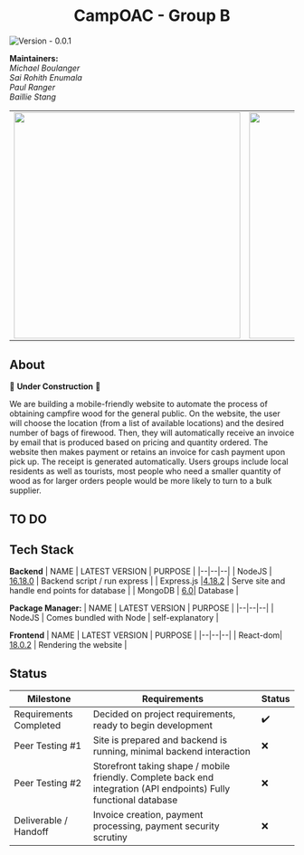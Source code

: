 ﻿<h1 align="center">
CampOAC - Group B
</h1>


![Version - 0.0.1](https://img.shields.io/badge/version-pending-lightgrey?style=for-the-badge)

**Maintainers:** <br />
*Michael Boulanger <br />
Sai Rohith Enumala <br />
Paul Ranger <br />
Baillie Stang*



<table>
<tr>

<td>
<img src="https://media.discordapp.net/attachments/931270620547784754/1045467416894902332/Camp-OAC-Logo-Primary.png" width=400 height=400>
</td>

<td>
<img src="https://media.discordapp.net/attachments/931270620547784754/1045468871781523456/officialclublogo_rotary.png" width=400 height=400>
</td>

<tr>
</table>

## About
 🚧 **Under Construction** 🚧 <br />
 
 We are building a mobile-friendly website to automate the process of obtaining campfire wood for the general public. On the website, the user will choose the location (from a list of available locations) and the desired number of bags of firewood. Then, they will automatically receive an invoice by email that is produced based on pricing and quantity ordered. The website then makes payment or retains an invoice for cash payment upon pick up. The receipt is generated automatically. Users groups include local residents as well as tourists, most people who need a smaller quantity of wood as for larger orders people would be more likely to turn to a bulk supplier.


## TO DO

## Tech Stack

**Backend**
| NAME | LATEST VERSION | PURPOSE |
|--|--|--|
| NodeJS | [16.18.0](https://nodejs.org/en/) | Backend script / run express |
| Express.js |[4.18.2](https://www.npmjs.com/package/express) | Serve site and handle end points for database |
| MongoDB | [6.0](https://www.mongodb.com/)| Database |

**Package Manager:**
| NAME | LATEST VERSION | PURPOSE |
|--|--|--|
| NodeJS | Comes bundled with Node | self-explanatory |

**Frontend**
| NAME | LATEST VERSION | PURPOSE |
|--|--|--|
| React-dom| [18.0.2](https://www.npmjs.com/package/react-dom) | Rendering the website |

## Status
| Milestone | Requirements | Status|
|--|--|--|
| Requirements Completed | Decided on project requirements, ready to begin development | ✔️|
| Peer Testing #1 | Site is prepared and backend is running, minimal backend interaction | ❌|
| Peer Testing #2 | Storefront taking shape / mobile friendly. Complete back end integration (API endpoints) Fully functional database | ❌|
| Deliverable / Handoff | Invoice creation, payment processing, payment security scrutiny| ❌|
